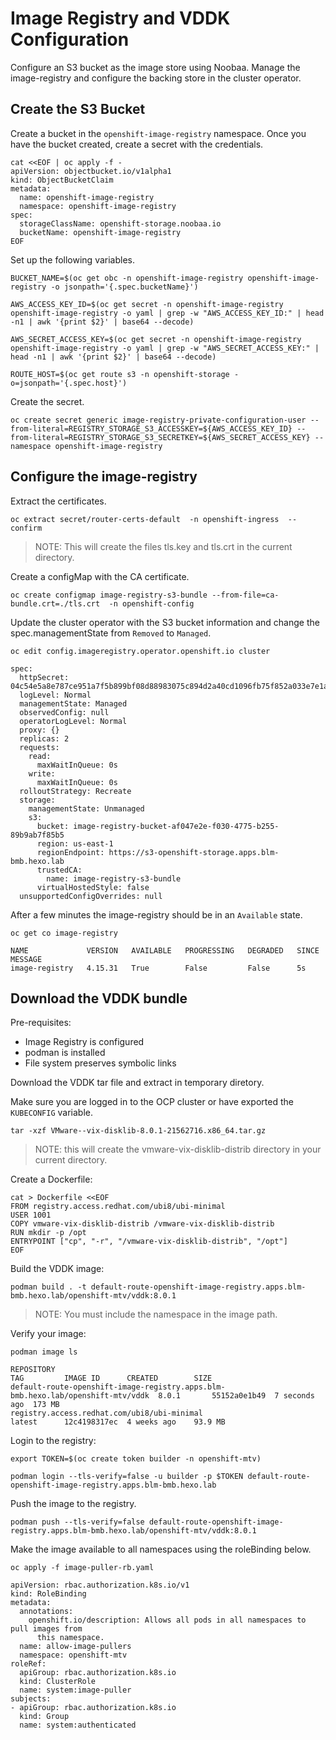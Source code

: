 # Image Registry and VDDK Configuration

Configure an S3 bucket as the image store using Noobaa.  Manage the image-registry and configure the backing store in the cluster operator.

## Create the S3 Bucket 

Create a bucket in the `openshift-image-registry` namespace.  Once you have the bucket created, create a secret with the credentials.

```
cat <<EOF | oc apply -f -
apiVersion: objectbucket.io/v1alpha1
kind: ObjectBucketClaim
metadata:
  name: openshift-image-registry
  namespace: openshift-image-registry
spec:
  storageClassName: openshift-storage.noobaa.io
  bucketName: openshift-image-registry
EOF
```

Set up the following variables.

```
BUCKET_NAME=$(oc get obc -n openshift-image-registry openshift-image-registry -o jsonpath='{.spec.bucketName}')

AWS_ACCESS_KEY_ID=$(oc get secret -n openshift-image-registry openshift-image-registry -o yaml | grep -w "AWS_ACCESS_KEY_ID:" | head -n1 | awk '{print $2}' | base64 --decode)

AWS_SECRET_ACCESS_KEY=$(oc get secret -n openshift-image-registry openshift-image-registry -o yaml | grep -w "AWS_SECRET_ACCESS_KEY:" | head -n1 | awk '{print $2}' | base64 --decode)

ROUTE_HOST=$(oc get route s3 -n openshift-storage -o=jsonpath='{.spec.host}')
```

Create the secret.
```
oc create secret generic image-registry-private-configuration-user --from-literal=REGISTRY_STORAGE_S3_ACCESSKEY=${AWS_ACCESS_KEY_ID} --from-literal=REGISTRY_STORAGE_S3_SECRETKEY=${AWS_SECRET_ACCESS_KEY} --namespace openshift-image-registry
```

## Configure the image-registry

Extract the certificates.
```
oc extract secret/router-certs-default  -n openshift-ingress  --confirm
```
> NOTE: This will create the files tls.key and tls.crt in the current directory.

Create a configMap with the CA certificate.
```
oc create configmap image-registry-s3-bundle --from-file=ca-bundle.crt=./tls.crt  -n openshift-config
```

Update the cluster operator with the S3 bucket information and change the spec.managementState from `Removed` to `Managed`.

```
oc edit config.imageregistry.operator.openshift.io cluster
```

```hl_lines="4 8 16-23"
spec:
  httpSecret: 04c54e5a8e787ce951a7f5b899bf08d88983075c894d2a40cd1096fb75f852a033e7e1ab536544dd5996938a9d7e160eecbca89a71f004e89824b3428bbd46ff
  logLevel: Normal
  managementState: Managed
  observedConfig: null
  operatorLogLevel: Normal
  proxy: {}
  replicas: 2
  requests:
    read:
      maxWaitInQueue: 0s
    write:
      maxWaitInQueue: 0s
  rolloutStrategy: Recreate
  storage:
    managementState: Unmanaged
    s3:
      bucket: image-registry-bucket-af047e2e-f030-4775-b255-89b9ab7f85b5
      region: us-east-1
      regionEndpoint: https://s3-openshift-storage.apps.blm-bmb.hexo.lab
      trustedCA:
        name: image-registry-s3-bundle
      virtualHostedStyle: false
  unsupportedConfigOverrides: null
```

After a few minutes the image-registry should be in an `Available` state.
```
oc get co image-registry
```
```
NAME             VERSION   AVAILABLE   PROGRESSING   DEGRADED   SINCE   MESSAGE
image-registry   4.15.31   True        False         False      5s      
```

## Download the VDDK bundle 

Pre-requisites:  

* Image Registry is configured  
* podman is installed  
* File system preserves symbolic links  


Download the VDDK tar file and extract in temporary diretory.

Make sure you are logged in to the OCP cluster or have exported the `KUBECONFIG` variable.

```
tar -xzf VMware--vix-disklib-8.0.1-21562716.x86_64.tar.gz
```
> NOTE: this will create the vmware-vix-disklib-distrib directory in your current directory.

Create a Dockerfile:
```
cat > Dockerfile <<EOF
FROM registry.access.redhat.com/ubi8/ubi-minimal
USER 1001
COPY vmware-vix-disklib-distrib /vmware-vix-disklib-distrib
RUN mkdir -p /opt
ENTRYPOINT ["cp", "-r", "/vmware-vix-disklib-distrib", "/opt"]
EOF

```

Build the VDDK image:
```
podman build . -t default-route-openshift-image-registry.apps.blm-bmb.hexo.lab/openshift-mtv/vddk:8.0.1
```
> NOTE: You must include the namespace in the image path.

Verify your image:
```
podman image ls
```

```
REPOSITORY                                                                       TAG         IMAGE ID      CREATED        SIZE
default-route-openshift-image-registry.apps.blm-bmb.hexo.lab/openshift-mtv/vddk  8.0.1       55152a0e1b49  7 seconds ago  173 MB
registry.access.redhat.com/ubi8/ubi-minimal                                      latest      12c4198317ec  4 weeks ago    93.9 MB
```


Login to the registry:
```
export TOKEN=$(oc create token builder -n openshift-mtv)
```

```
podman login --tls-verify=false -u builder -p $TOKEN default-route-openshift-image-registry.apps.blm-bmb.hexo.lab
```

Push the image to the registry.
```
podman push --tls-verify=false default-route-openshift-image-registry.apps.blm-bmb.hexo.lab/openshift-mtv/vddk:8.0.1
```

Make the image available to all namespaces using the roleBinding below.

```
oc apply -f image-puller-rb.yaml
```

```
apiVersion: rbac.authorization.k8s.io/v1
kind: RoleBinding
metadata:
  annotations:
    openshift.io/description: Allows all pods in all namespaces to pull images from
      this namespace.
  name: allow-image-pullers
  namespace: openshift-mtv
roleRef:
  apiGroup: rbac.authorization.k8s.io
  kind: ClusterRole
  name: system:image-puller
subjects:
- apiGroup: rbac.authorization.k8s.io
  kind: Group
  name: system:authenticated
```
